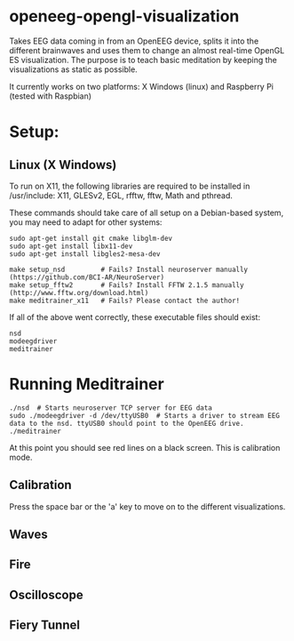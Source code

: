 # openeeg-opengl-visualization

Takes EEG data coming in from an OpenEEG device, splits it into the different brainwaves and uses them to change an almost real-time OpenGL ES visualization. The purpose is to teach basic meditation by keeping the visualizations as static as possible.

It currently works on two platforms: X Windows (linux) and Raspberry Pi (tested with Raspbian)

# Setup:

## Linux (X Windows)

To run on X11, the following libraries are required to be installed in /usr/include: X11, GLESv2, EGL, rfftw, fftw, Math and pthread.

These commands should take care of all setup on a Debian-based system, you may need to adapt for other systems:

```
sudo apt-get install git cmake libglm-dev
sudo apt-get install libx11-dev
sudo apt-get install libgles2-mesa-dev

make setup_nsd         # Fails? Install neuroserver manually (https://github.com/BCI-AR/NeuroServer)
make setup_fftw2       # Fails? Install FFTW 2.1.5 manually (http://www.fftw.org/download.html)
make meditrainer_x11   # Fails? Please contact the author!
```

If all of the above went correctly, these executable files should exist:

```
nsd
modeegdriver
meditrainer
```

# Running Meditrainer

```
./nsd  # Starts neuroserver TCP server for EEG data
sudo ./modeegdriver -d /dev/ttyUSB0  # Starts a driver to stream EEG data to the nsd. ttyUSB0 should point to the OpenEEG drive.
./meditrainer
```

At this point you should see red lines on a black screen. This is calibration mode.

## Calibration

Press the space bar or the 'a' key to move on to the different visualizations.

## Waves

## Fire

## Oscilloscope

## Fiery Tunnel

